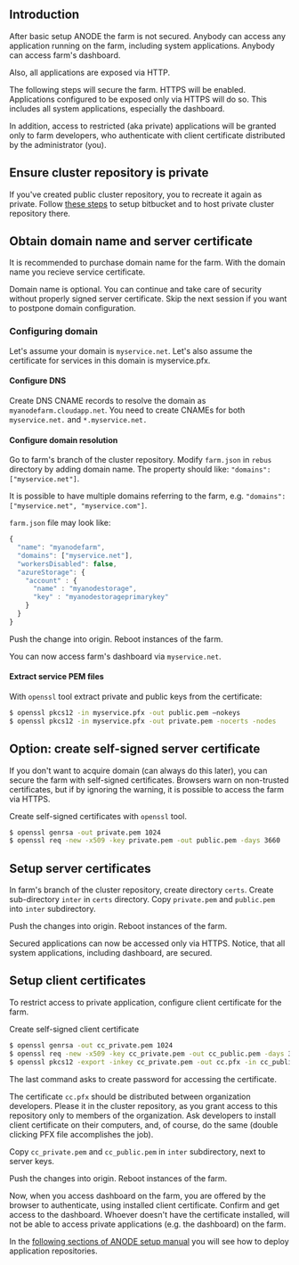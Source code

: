 ## Introduction

After basic setup ANODE the farm is not secured. Anybody can access any application running on the farm, including system applications. Anybody can access farm's dashboard.

Also, all applications are exposed via HTTP.

The following steps will secure the farm. HTTPS will be enabled. Applications configured to be exposed only via HTTPS will do so. This includes all system applications, especially the dashboard.

In addition, access to restricted (aka private) applications will be granted only to farm developers, who authenticate with client certificate distributed by the administrator (you).

## Ensure cluster repository is private

If you've created public cluster repository, you to recreate it again as private. Follow [these steps](https://github.com/anodejs/anodejs/blob/master/docs/BITBUCKET_SETUP.md) to setup bitbucket and to host private cluster repository there.

## Obtain domain name and server certificate

It is recommended to purchase domain name for the farm. With the domain name you recieve service certificate.

Domain name is optional. You can continue and take care of security without properly signed server certificate. Skip the next session if you want to postpone domain configuration.

### Configuring domain

Let's assume your domain is ```myservice.net```. Let's also assume the certificate for services in this domain is myservice.pfx.

#### Configure DNS

Create DNS CNAME records to resolve the domain as ```myanodefarm.cloudapp.net```. You need to create CNAMEs for both ```myservice.net.``` and ```*.myservice.net.```

#### Configure domain resolution

Go to farm's branch of the cluster repository. Modify ```farm.json``` in ```rebus``` directory by adding domain name. The property should like: ```"domains": ["myservice.net"]```.

It is possible to have multiple domains referring to the farm, e.g. ```"domains": ["myservice.net", "myservice.com"]```.

```farm.json``` file may look like:

```javascript
{
  "name": "myanodefarm",
  "domains": ["myservice.net"],  
  "workersDisabled": false,
  "azureStorage": {
    "account" : {
      "name" : "myanodestorage",
      "key" : "myanodestorageprimarykey"
    }
  }
}
```

Push the change into origin. Reboot instances of the farm.

You can now access farm's dashboard via ```myservice.net```.

#### Extract service PEM files

With ```openssl``` tool extract private and public keys from the certificate:

```bash
$ openssl pkcs12 -in myservice.pfx -out public.pem –nokeys
$ openssl pkcs12 -in myservice.pfx -out private.pem -nocerts -nodes
```

## Option: create self-signed server certificate

If you don't want to acquire domain (can always do this later), you can secure the farm with self-signed certificates. Browsers warn on non-trusted certificates, but if by ignoring the warning, it is possible to access the farm via HTTPS.

Create self-signed certificates with ```openssl``` tool.

```bash
$ openssl genrsa -out private.pem 1024
$ openssl req -new -x509 -key private.pem -out public.pem -days 3660
```

## Setup server certificates

In farm's branch of the cluster repository, create directory ```certs```. Create sub-directory ```inter``` in ```certs``` directory. Copy ```private.pem``` and ```public.pem``` into ```inter``` subdirectory.

Push the changes into origin. Reboot instances of the farm.

Secured applications can now be accessed only via HTTPS. Notice, that all system applications, including dashboard, are secured.

## Setup client certificates

To restrict access to private application, configure client certificate for the farm.

Create self-signed client certificate

```bash
$ openssl genrsa -out cc_private.pem 1024
$ openssl req -new -x509 -key cc_private.pem -out cc_public.pem -days 3660
$ openssl pkcs12 -export -inkey cc_private.pem -out cc.pfx -in cc_public.pem
```

The last command asks to create password for accessing the certificate.

The certificate ```cc.pfx``` should be distributed between organization developers. Please it in the cluster repository, as you grant access to this repository only to members of the organization. Ask developers to install client certificate on their computers, and, of course, do the same (double clicking PFX file accomplishes the job).

Copy ```cc_private.pem``` and ```cc_public.pem``` in ```inter``` subdirectory, next to server keys.

Push the changes into origin. Reboot instances of the farm.

Now, when you access dashboard on the farm, you are offered by the browser to authenticate, using installed client certificate. Confirm and get access to the dashboard. Whoever doesn't have the certificate installed, will not be able to access private applications (e.g. the dashboard) on the farm.

In the [following sections of ANODE setup manual](https://github.com/anodejs/anodejs#setup-anode-farm) you will see how to deploy application repositories.
